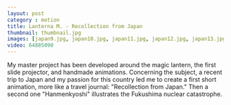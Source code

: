```yaml
---
layout: post
category : motion
title: Lanterna M. - Recollection from Japan
thumbnail: thumbnail.jpg
images: [japan9.jpg, japan10.jpg, japan11.jpg, japan12.jpg, japan13.jpg, japan14.jpg, japan15.jpg, japan16.jpg]
video: 64885090
---
```

My master project has been developed around the magic lantern, the first slide projector, and handmade animations. 
Concerning the subject, a recent trip to Japan and my passion for this country led me to create a first short animation, more like a travel journal: "Recollection from Japan."
Then a second one "Hanmenkyoshi" illustrates the Fukushima nuclear catastrophe.
